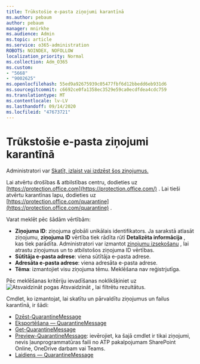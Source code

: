 ```yaml
---
title: Trūkstošie e-pasta ziņojumi karantīnā
ms.author: pebaum
author: pebaum
manager: mnirkhe
ms.audience: Admin
ms.topic: article
ms.service: o365-administration
ROBOTS: NOINDEX, NOFOLLOW
localization_priority: Normal
ms.collection: Adm_O365
ms.custom:
- "5668"
- "9002625"
ms.openlocfilehash: 55ed9a92675939c05477fbf6d12bbedd6eb931d6
ms.sourcegitcommit: c6692ce0fa1358ec3529e59ca0ecdfdea4cdc759
ms.translationtype: MT
ms.contentlocale: lv-LV
ms.lasthandoff: 09/14/2020
ms.locfileid: "47673721"
---
```

# <a name="missing-emails-in-quarantine"></a>Trūkstošie e-pasta ziņojumi karantīnā

Administratori var [Skatīt, izlaist vai izdzēst šos ziņojumus.](https://docs.microsoft.com/microsoft-365/security/office-365-security/manage-quarantined-messages-and-files?view=o365-worldwide)

Lai atvērtu drošības & atbilstības centru, dodieties uz [https://protection.office.com](https://protection.office.com/) . Lai tieši atvērtu karantīnas lapu, dodieties uz [https://protection.office.com/quarantine](https://protection.office.com/quarantine) .  

Varat meklēt pēc šādām vērtībām:  

- **Ziņojuma ID**: ziņojuma globāli unikālais identifikators. Ja sarakstā atlasāt ziņojumu,  **ziņojuma ID**  vērtība tiek rādīta rūtī  **Detalizēta informācija**  , kas tiek parādīta. Administratori var izmantot [ziņojumu izsekošanu](https://docs.microsoft.com/microsoft-365/security/office-365-security/message-trace-scc?view=o365-worldwide) , lai atrastu ziņojumus un to atbilstošos ziņojuma ID vērtības.
- **Sūtītāja e-pasta adrese**: viena sūtītāja e-pasta adrese.
- **Adresāta e-pasta adrese**: viena adresāta e-pasta adrese.
- **Tēma**: izmantojiet visu ziņojuma tēmu. Meklēšana nav reģistrjutīga.

Pēc meklēšanas kritēriju ievadīšanas noklikšķiniet uz ![ Atsvaidzināt pogas Atsvaidzināt ](https://docs.microsoft.com/microsoft-365/media/scc-quarantine-refresh.png?view=o365-worldwide) **,** lai filtrētu rezultātus.  

Cmdlet, ko izmantojat, lai skatītu un pārvaldītu ziņojumus un failus karantīnā, ir šādi:
- [Dzēst-QuarantineMessage](https://docs.microsoft.com/powershell/module/exchange/delete-quarantinemessage)
- [Eksportēšana — QuarantineMessage](https://docs.microsoft.com/powershell/module/exchange/export-quarantinemessage)
- [Get-QuarantineMessage](https://docs.microsoft.com/powershell/module/exchange/get-quarantinemessage)
- [Preview-QuarantineMessage](https://docs.microsoft.com/powershell/module/exchange/preview-quarantinemessage): ievērojiet, ka šajā cmdlet ir tikai ziņojumi, nevis ļaunprogrammatūras faili no ATP pakalpojumam SharePoint Online, OneDrive darbam vai Teams.
- [Laidiens — QuarantineMessage](https://docs.microsoft.com/powershell/module/exchange/release-quarantinemessage)